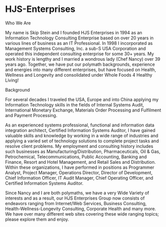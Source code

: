 # HJS-Enterprises
Who We Are

My name is Skip Stein and I founded HJS Enterprises in 1994 as an Information Technology Consulting Enterprise based on over 20 years in various lines of business as an IT Professional.  In 1998 I incorporated as Management Systems Consulting, Inc. a sub-S USA Corporation and operated this independent consulting enterprise for some 30+ years. My work history is lengthy and I married a wondrous lady (Chef Nancy) over 39 years ago. Together, we have put our polymath backgrounds, experience and energies into many different enterprises, but have focused on Health, Wellness and Longevity and consolidated under Whole Foods 4 Healthy Living!

Background

For several decades I traveled the USA, Europe and into China applying my Information Technology skills in the fields of Internal Systems Audit, International Monetary Exchange, Materials Order Processing and Fulfilment and Payment Processing. 

As an experienced systems professional, functional and information data integration architect, Certified Information Systems Auditor, I have gained valuable skills and knowledge by working in a wide range of industries and applying a varied set of technology solutions to complete project tasks and resolve client problems.  My employment and consulting history includes such businesses as Manufacturing/Distribution, Pharmaceuticals, Oil & Gas, Petrochemical, Telecommunications, Public Accounting, Banking and Finance, Resort and Hotel Management, and Retail Sales and Distribution.  Within these organizations, I have performed in positions as Programmer Analyst, Project Manager, Operations Director, Director of Development, Chief Information Officer, IT Audit Manager, Chief Operating Officer, and Certified Information Systems Auditor.

Since Nancy and I are both polymaths, we have a very Wide Variety of interests and as a result, our HJS Enterprises Group now consists of endeavors ranging from Internet/Web Services, Business Consulting, Health-Wellness-Longevity Consulting, Corporate Health and many more.  We have over many different web sites covering these wide ranging topics; please explore them and enjoy.
